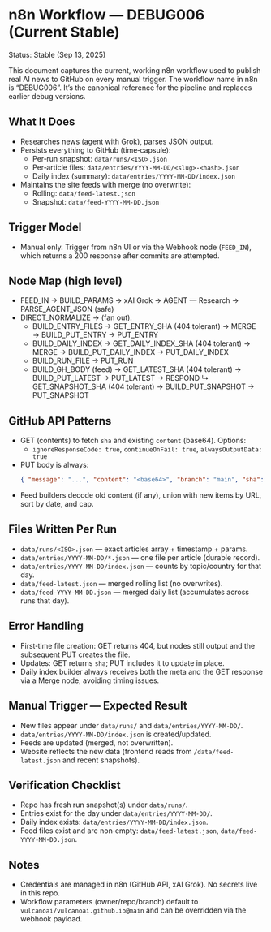 # n8n Workflow — DEBUG006 (Current Stable)

Status: Stable (Sep 13, 2025)

This document captures the current, working n8n workflow used to publish real AI news to GitHub on every manual trigger. The workflow name in n8n is “DEBUG006”. It’s the canonical reference for the pipeline and replaces earlier debug versions.

## What It Does
- Researches news (agent with Grok), parses JSON output.
- Persists everything to GitHub (time‑capsule):
  - Per‑run snapshot: `data/runs/<ISO>.json`
  - Per‑article files: `data/entries/YYYY‑MM‑DD/<slug>-<hash>.json`
  - Daily index (summary): `data/entries/YYYY‑MM‑DD/index.json`
- Maintains the site feeds with merge (no overwrite):
  - Rolling: `data/feed-latest.json`
  - Snapshot: `data/feed-YYYY-MM-DD.json`

## Trigger Model
- Manual only. Trigger from n8n UI or via the Webhook node (`FEED_IN`), which returns a 200 response after commits are attempted.

## Node Map (high level)
- FEED_IN → BUILD_PARAMS → xAI Grok → AGENT — Research → PARSE_AGENT_JSON (safe)
- DIRECT_NORMALIZE → (fan out):
  - BUILD_ENTRY_FILES → GET_ENTRY_SHA (404 tolerant) → MERGE → BUILD_PUT_ENTRY → PUT_ENTRY
  - BUILD_DAILY_INDEX → GET_DAILY_INDEX_SHA (404 tolerant) → MERGE → BUILD_PUT_DAILY_INDEX → PUT_DAILY_INDEX
  - BUILD_RUN_FILE → PUT_RUN
  - BUILD_GH_BODY (feed) → GET_LATEST_SHA (404 tolerant) → BUILD_PUT_LATEST → PUT_LATEST → RESPOND
                                ↳ GET_SNAPSHOT_SHA (404 tolerant) → BUILD_PUT_SNAPSHOT → PUT_SNAPSHOT

## GitHub API Patterns
- GET (contents) to fetch `sha` and existing `content` (base64). Options:
  - `ignoreResponseCode: true`, `continueOnFail: true`, `alwaysOutputData: true`
- PUT body is always:
  ```json
  { "message": "...", "content": "<base64>", "branch": "main", "sha": "<if exists>" }
  ```
- Feed builders decode old content (if any), union with new items by URL, sort by date, and cap.

## Files Written Per Run
- `data/runs/<ISO>.json` — exact articles array + timestamp + params.
- `data/entries/YYYY-MM-DD/*.json` — one file per article (durable record).
- `data/entries/YYYY-MM-DD/index.json` — counts by topic/country for that day.
- `data/feed-latest.json` — merged rolling list (no overwrites).
- `data/feed-YYYY-MM-DD.json` — merged daily list (accumulates across runs that day).

## Error Handling
- First‑time file creation: GET returns 404, but nodes still output and the subsequent PUT creates the file.
- Updates: GET returns `sha`; PUT includes it to update in place.
- Daily index builder always receives both the meta and the GET response via a Merge node, avoiding timing issues.

## Manual Trigger — Expected Result
- New files appear under `data/runs/` and `data/entries/YYYY‑MM‑DD/`.
- `data/entries/YYYY‑MM‑DD/index.json` is created/updated.
- Feeds are updated (merged, not overwritten).
- Website reflects the new data (frontend reads from `/data/feed-latest.json` and recent snapshots).

## Verification Checklist
- Repo has fresh run snapshot(s) under `data/runs/`.
- Entries exist for the day under `data/entries/YYYY‑MM‑DD/`.
- Daily index exists: `data/entries/YYYY‑MM‑DD/index.json`.
- Feed files exist and are non‑empty: `data/feed-latest.json`, `data/feed-YYYY-MM-DD.json`.

## Notes
- Credentials are managed in n8n (GitHub API, xAI Grok). No secrets live in this repo.
- Workflow parameters (owner/repo/branch) default to `vulcanoai/vulcanoai.github.io@main` and can be overridden via the webhook payload.

